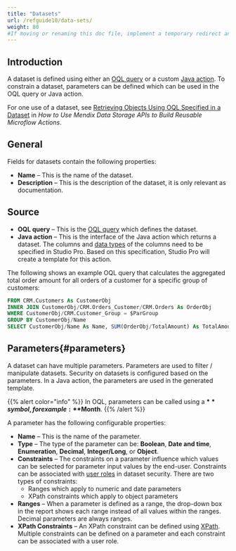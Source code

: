 ```yaml
---
title: "Datasets"
url: /refguide10/data-sets/
weight: 80
#If moving or renaming this doc file, implement a temporary redirect and let the respective team know they should update the URL in the product. See Mapping to Products for more details.
---
```


## Introduction

A dataset is defined using either an [OQL query](/refguide10/oql/) or a custom [Java action](/refguide10/java-actions/). To constrain a dataset, parameters can be defined which can be used in the OQL query or Java action.

For one use of a dataset, see [Retrieving Objects Using OQL Specified in a Dataset](/howto/extensibility/howto-datastorage-api/#retrieving-objects-using-oql-specified-in-a-dataset) in *How to Use Mendix Data Storage APIs to Build Reusable Microflow Actions*.

## General

Fields for datasets contain the following properties:

* **Name** – This is the name of the dataset.
* **Description** – This is the description of the dataset, it is only relevant as documentation.

## Source

* **OQL query** – This is the [OQL query](/refguide10/oql/) which defines the dataset.
* **Java action** – This is the interface of the Java action which returns a dataset. The columns and [data types](/refguide10/data-types/) of the columns need to be specified in Studio Pro. Based on this specification, Studio Pro will create a template for this action.

The following shows an example OQL query that calculates the aggregated total order amount for all orders of a customer for a specific group of customers:

```sql
FROM CRM.Customers As CustomerObj
INNER JOIN CustomerObj/CRM.Orders_Customer/CRM.Orders As OrderObj
WHERE CustomerObj/CRM.Customer_Group = $ParGroup
GROUP BY CustomerObj/Name
SELECT CustomerObj/Name As Name, SUM(OrderObj/TotalAmount) As TotalAmount
```

## Parameters{#parameters}

A dataset can have multiple parameters. Parameters are used to filter / manipulate datasets. Security on datasets is configured based on the parameters. In a Java action, the parameters are used in the generated template.

{{% alert color="info" %}}
In OQL, parameters can be called using a **$** symbol, for example: **$Month**.
{{% /alert %}}

A parameter has the following configurable properties:

* **Name** – This is the name of the parameter.
* **Type** – The type of the parameter can be: **Boolean**, **Date and time**, **Enumeration**, **Decimal**, **Integer/Long**, or **Object**.
* **Constraints** – The constraints on a parameter influence which values can be selected for parameter input values by the end-user. Constraints can be associated with [user roles](/refguide10/user-roles/) in dataset security. There are two types of constraints: 
    * Ranges which apply to numeric and date parameters
    * XPath constraints which apply to object parameters
* **Ranges** – When a parameter is defined as a range, the drop-down box in the report shows each range instead of all values within the ranges. Decimal parameters are always ranges.
* **XPath Constraints** – An XPath constraint can be defined using [XPath](/refguide10/xpath/). Multiple constraints can be defined on a parameter and each constraint can be associated with a user role.
